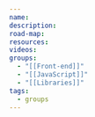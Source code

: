 ```yaml
---
name: 
description: 
road-map: 
resources: 
videos: 
groups:
  - "[[Front-end]]"
  - "[[JavaScript]]"
  - "[[Libraries]]"
tags:
  - groups
---
```

